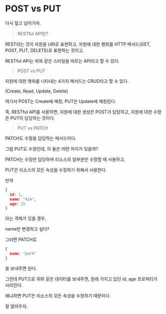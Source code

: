 # POST vs PUT



다시 짚고 넘어가자.

> RESTful API란?

REST라는 것이 자원을 URI로 표현하고, 자원에 대한 행위를 HTTP 메서드(GET, POST, PUT, DELETE)로 표현하는 것이고,

RESTful API는 위와 같은 스타일을 따르는 API라고 할 수 있다.



> POST vs PUT

자원에 대한 행위를 나타내는 4가지 메서드는 CRUD라고 할 수 있다.

(Create, Read, Update, Delete)



여기서 POST는 Create에 매칭,
PUT은 Update에 매칭된다.

즉, RESTful API를 사용하면, 자원에 대한 생성은 POST가 담당하고, 자원에 대한 수정은 PUT이 담당하는 것이다.



> PUT vs PATCH

PATCH도 수정을 담당하는 메서드이다.

그럼 PUT도 수정인데, 이 둘은 어떤 차이가 있을까?



PATCH는 수정만 담당하며 리소스의 일부분만 수정할 때 사용하고,

PUT은 리소스의 모든 속성을 수정하기 위해서 사용한다.



만약

```json
{
  id: 1,
  name: "kim",
  age: 25
}
```

라는 객체가 있을 경우,

name만 변경하고 싶다? 

그러면 PATCH로 

```json
{
  name: "park"
}
```

을 보내주면 된다.



그런데 PUT으로 위와 같은 데이터를 보내주면, 원래 가지고 있던 id, age 프로퍼티가 사라진다.

왜냐하면 PUT은 리소스의 모든 속성을 수정하기 때문이다.

잘 알아두자.

